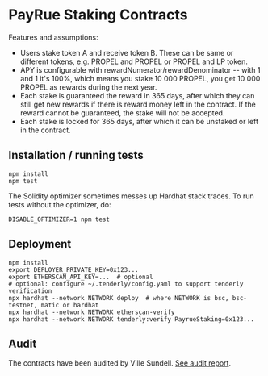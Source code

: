 PayRue Staking Contracts
========================

Features and assumptions:
- Users stake token A and receive token B. These can be same or different tokens, e.g. PROPEL and PROPEL or PROPEL
  and LP token.
- APY is configurable with rewardNumerator/rewardDenominator -- with 1 and 1 it's 100%, which means
  you stake 10 000 PROPEL, you get 10 000 PROPEL as rewards during the next year.
- Each stake is guaranteed the reward in 365 days, after which they can still get new rewards if
  there is reward money left in the contract. If the reward cannot be guaranteed, the stake will not be accepted.
- Each stake is locked for 365 days, after which it can be unstaked or left in the contract.

Installation / running tests
----------------------------

```
npm install
npm test
```

The Solidity optimizer sometimes messes up Hardhat stack traces. To run tests without the optimizer, do:

```
DISABLE_OPTIMIZER=1 npm test
```

Deployment
----------

```
npm install
export DEPLOYER_PRIVATE_KEY=0x123...
export ETHERSCAN_API_KEY=...  # optional
# optional: configure ~/.tenderly/config.yaml to support tenderly verification
npx hardhat --network NETWORK deploy  # where NETWORK is bsc, bsc-testnet, matic or hardhat
npx hardhat --network NETWORK etherscan-verify
npx hardhat --network NETWORK tenderly:verify PayrueStaking=0x123...
```

Audit
-----

The contracts have been audited by Ville Sundell. [See audit report](audits/PayRue%20Staking%20Contract%20audit%20report.pdf).